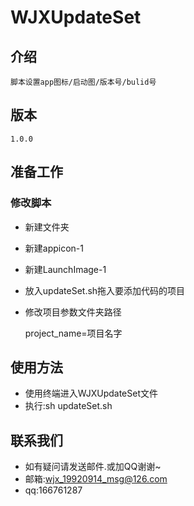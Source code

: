 # WJXUpdateSet
    
## 介绍
    脚本设置app图标/启动图/版本号/bulid号

## 版本
    1.0.0

## 准备工作
### 修改脚本
*  新建文件夹
*  新建appicon-1
*  新建LaunchImage-1
*  放入updateSet.sh拖入要添加代码的项目
*  修改项目参数文件夹路径
 
   project_name=项目名字
    

## 使用方法
* 使用终端进入WJXUpdateSet文件
* 执行:sh updateSet.sh
   
## 联系我们
* 如有疑问请发送邮件.或加QQ谢谢~
* 邮箱:wjx_19920914_msg@126.com
* qq:166761287







